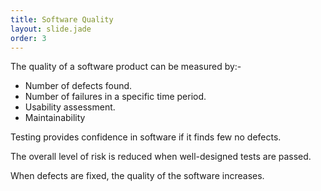 ```yaml
---
title: Software Quality
layout: slide.jade
order: 3
---
```

The quality of a software product can be measured by:-

- Number of defects found.
- Number of failures in a specific time period.
- Usability assessment.
- Maintainability


Testing provides confidence in software if it finds few no defects.

The overall level of risk is reduced when well-designed tests are passed.

When defects are fixed, the quality of the software increases.
